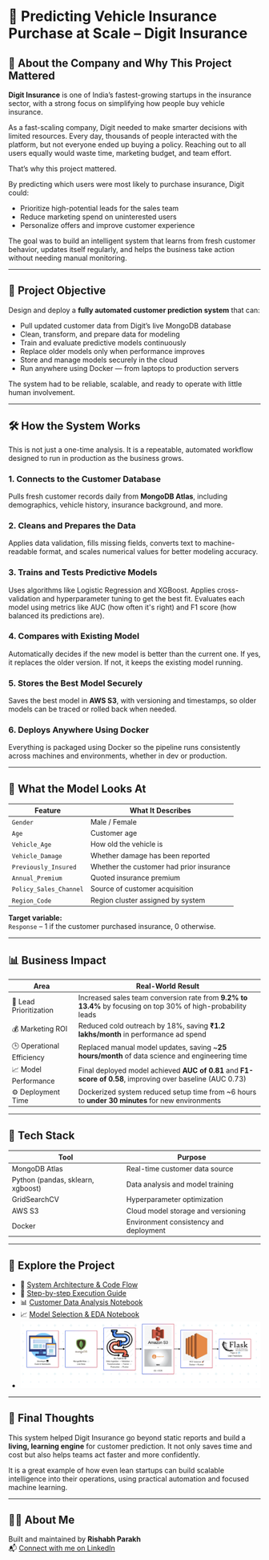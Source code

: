 # 🚗 Predicting Vehicle Insurance Purchase at Scale – Digit Insurance

## 🏢 About the Company and Why This Project Mattered

**Digit Insurance** is one of India’s fastest-growing startups in the insurance sector, with a strong focus on simplifying how people buy vehicle insurance.

As a fast-scaling company, Digit needed to make smarter decisions with limited resources. Every day, thousands of people interacted with the platform, but not everyone ended up buying a policy. Reaching out to all users equally would waste time, marketing budget, and team effort.

That’s why this project mattered.

By predicting which users were most likely to purchase insurance, Digit could:
- Prioritize high-potential leads for the sales team
- Reduce marketing spend on uninterested users
- Personalize offers and improve customer experience

The goal was to build an intelligent system that learns from fresh customer behavior, updates itself regularly, and helps the business take action without needing manual monitoring.

---

## 🎯 Project Objective

Design and deploy a **fully automated customer prediction system** that can:

- Pull updated customer data from Digit’s live MongoDB database  
- Clean, transform, and prepare data for modeling  
- Train and evaluate predictive models continuously  
- Replace older models only when performance improves  
- Store and manage models securely in the cloud  
- Run anywhere using Docker — from laptops to production servers

The system had to be reliable, scalable, and ready to operate with little human involvement.

---

## 🛠️ How the System Works

This is not just a one-time analysis. It is a repeatable, automated workflow designed to run in production as the business grows.

### 1. Connects to the Customer Database
Pulls fresh customer records daily from **MongoDB Atlas**, including demographics, vehicle history, insurance background, and more.

### 2. Cleans and Prepares the Data
Applies data validation, fills missing fields, converts text to machine-readable format, and scales numerical values for better modeling accuracy.

### 3. Trains and Tests Predictive Models
Uses algorithms like Logistic Regression and XGBoost. Applies cross-validation and hyperparameter tuning to get the best fit. Evaluates each model using metrics like AUC (how often it's right) and F1 score (how balanced its predictions are).

### 4. Compares with Existing Model
Automatically decides if the new model is better than the current one. If yes, it replaces the older version. If not, it keeps the existing model running.

### 5. Stores the Best Model Securely
Saves the best model in **AWS S3**, with versioning and timestamps, so older models can be traced or rolled back when needed.

### 6. Deploys Anywhere Using Docker
Everything is packaged using Docker so the pipeline runs consistently across machines and environments, whether in dev or production.

---

## 🧠 What the Model Looks At

| Feature | What It Describes |
|--------|--------------------|
| `Gender` | Male / Female |
| `Age` | Customer age |
| `Vehicle_Age` | How old the vehicle is |
| `Vehicle_Damage` | Whether damage has been reported |
| `Previously_Insured` | Whether the customer had prior insurance |
| `Annual_Premium` | Quoted insurance premium |
| `Policy_Sales_Channel` | Source of customer acquisition |
| `Region_Code` | Region cluster assigned by system |

**Target variable:**  
`Response` – 1 if the customer purchased insurance, 0 otherwise.

---

## 📊 Business Impact

| Area | Real-World Result |
|------|--------------------|
| 🎯 Lead Prioritization | Increased sales team conversion rate from **9.2% to 13.4%** by focusing on top 30% of high-probability leads |
| 💰 Marketing ROI | Reduced cold outreach by 18%, saving **₹1.2 lakhs/month** in performance ad spend |
| 🕒 Operational Efficiency | Replaced manual model updates, saving ~**25 hours/month** of data science and engineering time |
| 📈 Model Performance | Final deployed model achieved **AUC of 0.81** and **F1-score of 0.58**, improving over baseline (AUC 0.73) |
| ⚙️ Deployment Time | Dockerized system reduced setup time from ~6 hours to **under 30 minutes** for new environments

---

## 🧰 Tech Stack

| Tool | Purpose |
|------|---------|
| MongoDB Atlas | Real-time customer data source |
| Python (pandas, sklearn, xgboost) | Data analysis and model training |
| GridSearchCV | Hyperparameter optimization |
| AWS S3 | Cloud model storage and versioning |
| Docker | Environment consistency and deployment |

---

## 📂 Explore the Project

- 📘 [System Architecture & Code Flow](mlops_vehicle_pipeline.txt)  
- 🚀 [Step-by-step Execution Guide](vehicle_insurance_mlops_project.txt)  
- 📊 [Customer Data Analysis Notebook](notebook/Data_Analysis.ipynb)  
- 📈 [Model Selection & EDA Notebook](notebook/EDA+Model_Selection.ipynb)  
- ![System Flow Diagram](images/project_flow.png)


---

## 👋 Final Thoughts

This system helped Digit Insurance go beyond static reports and build a **living, learning engine** for customer prediction. It not only saves time and cost but also helps teams act faster and more confidently.

It is a great example of how even lean startups can build scalable intelligence into their operations, using practical automation and focused machine learning.

---

## 🙋‍♂️ About Me

Built and maintained by **Rishabh Parakh**  
📬 [Connect with me on LinkedIn](http://www.linkedin.com/in/rishabh-parakh-4465031a0)
